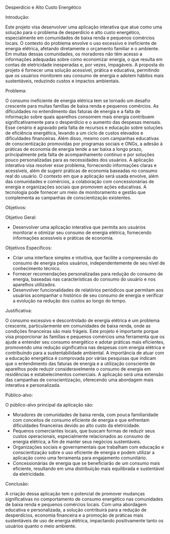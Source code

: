 Desperdício e Alto Custo Energético

Introdução:

 Este projeto visa desenvolver uma aplicação interativa que atue como uma solução para o problema de desperdício e alto custo energético, especialmente em comunidades de baixa renda e pequenos comércios locais. O contexto do problema envolve o uso excessivo e ineficiente de energia elétrica, afetando diretamente o orçamento familiar e o ambiente. Em muitas dessas comunidades, os moradores não têm acesso a informações adequadas sobre como economizar energia, o que resulta em contas de eletricidade inesperadas e, por vezes, impagáveis. A proposta do projeto é fornecer uma solução acessível, prática e educativa, permitindo que os usuários monitorem seu consumo de energia e adotem hábitos mais sustentáveis, reduzindo custos e impactos ambientais.
 
Problema:

 O consumo ineficiente de energia elétrica tem se tornado um desafio crescente para muitas famílias de baixa renda e pequenos comércios. As dificuldades no entendimento das faturas de energia e a falta de informação sobre quais aparelhos consomem mais energia contribuem significativamente para o desperdício e o aumento das despesas mensais. Esse cenário é agravado pela falta de recursos e educação sobre soluções de eficiência energética, levando a um ciclo de custos elevados e dificuldades financeiras.
Além disso, mesmo com campanhas educativas de conscientização promovidas por programas sociais e ONGs, a adesão à práticas de economia de energia tende a ser baixa a longo prazo, principalmente pela falta de acompanhamento contínuo e por soluções pouco personalizadas para as necessidades dos usuários. A aplicação interativa visa resolver esse problema, fornecendo informações claras e acessíveis, além de sugerir práticas de economia baseadas no consumo real do usuário.
 O contexto em que a aplicação será usada envolve, além das comunidades e comércios, a colaboração com concessionárias de energia e organizações sociais que promovem ações educativas. A tecnologia pode fornecer um meio de monitoramento e gestão que complementa as campanhas de conscientização existentes.
 
Objetivos:

Objetivo Geral:

- Desenvolver uma aplicação interativa que permita aos usuários monitorar e otimizar seu consumo de energia elétrica, fornecendo informações acessíveis e práticas de economia.



Objetivos Específicos:


- Criar uma interface simples e intuitiva, que facilite a compreensão do consumo de energia pelos usuários, independentemente de seu nível de conhecimento técnico.
- Fornecer recomendações personalizadas para redução do consumo de energia, baseadas nas características do consumo do usuário e nos aparelhos utilizados.
- Desenvolver funcionalidades de relatórios periódicos que permitam aos usuários acompanhar o histórico de seu consumo de energia e verificar a evolução na redução dos custos ao longo do tempo.
  
Justificativa:

 O consumo excessivo e descontrolado de energia elétrica é um problema crescente, particularmente em comunidades de baixa renda, onde as condições financeiras são mais frágeis. Este projeto é importante porque visa proporcionar às famílias e pequenos comércios uma ferramenta que os ajude a entender seu consumo energético e adotar práticas mais eficientes, promovendo uma redução significativa nas despesas com energia elétrica e contribuindo para a sustentabilidade ambiental.
 A importância de atuar com a educação energética é comprovada por várias pesquisas que indicam que o entendimento das faturas de energia e a utilização consciente de aparelhos pode reduzir consideravelmente o consumo de energia em residências e estabelecimentos comerciais. A aplicação será uma extensão das campanhas de conscientização, oferecendo uma abordagem mais interativa e personalizada.
 
Público-alvo:

O público-alvo principal da aplicação são:

- Moradores de comunidades de baixa renda, com pouca familiaridade com conceitos de consumo eficiente de energia e que enfrentam dificuldades financeiras devido ao alto custo da eletricidade.
- Pequenos comerciantes locais, que buscam formas de reduzir seus custos operacionais, especialmente relacionados ao consumo de energia elétrica, a fim de manter seus negócios sustentáveis.
- Organizações sociais e governamentais que trabalham com educação e conscientização sobre o uso eficiente de energia e podem utilizar a aplicação como uma ferramenta para engajamento comunitário.
- Concessionárias de energia que se beneficiarão de um consumo mais eficiente, resultando em uma distribuição mais equilibrada e sustentável da eletricidade.
  
Conclusão:

 A criação dessa aplicação tem o potencial de promover mudanças significativas no comportamento de consumo energético nas comunidades de baixa renda e pequenos comércios locais. Com uma abordagem educativa e personalizada, a solução contribuirá para a redução de desperdícios, economia financeira e a promoção de práticas mais sustentáveis de uso de energia elétrica, impactando positivamente tanto os usuários quanto o meio ambiente.

